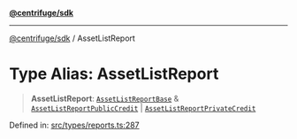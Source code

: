[**@centrifuge/sdk**](../README.md)

***

[@centrifuge/sdk](../README.md) / AssetListReport

# Type Alias: AssetListReport

> **AssetListReport**: [`AssetListReportBase`](AssetListReportBase.md) & [`AssetListReportPublicCredit`](AssetListReportPublicCredit.md) \| [`AssetListReportPrivateCredit`](AssetListReportPrivateCredit.md)

Defined in: [src/types/reports.ts:287](https://github.com/centrifuge/centrifuge-sdk/blob/35076f925246b8dbb28e12a5beeb6327f126023f/src/types/reports.ts#L287)
